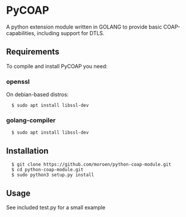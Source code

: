 # PyCOAP

A python extension module written in GOLANG to provide basic COAP-capabilities, including support for DTLS.


## Requirements
To  compile and install PyCOAP you need:

### openssl
On debian-based distros:


```shell
  $ sudo apt install libssl-dev
```

### golang-compiler

```shell
  $ sudo apt install libssl-dev
```

## Installation

```shell
  $ git clone https://github.com/moroen/python-coap-module.git
  $ cd python-coap-module.git
  $ sudo python3 setup.py install
```

## Usage
See included test.py for a small example